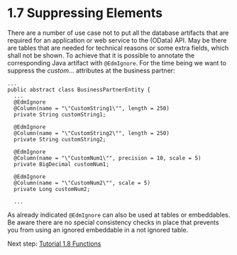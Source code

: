 # 1.7 Suppressing Elements

There are a number of use case not to put all the database artifacts that are required for an application or web service to the (OData) API. May be there are tables that are needed for technical reasons or some extra fields, which shall not be shown. To achieve that it is possible to annotate the corresponding Java artifact with `@EdmIgnore`. For the time being we want to suppress the _custom..._ attributes at the business partner:

```
...
public abstract class BusinessPartnerEntity {
  ...
  @EdmIgnore
  @Column(name = "\"CustomString1\"", length = 250)
  private String customString1;

  @EdmIgnore
  @Column(name = "\"CustomString2\"", length = 250)
  private String customString2;

  @EdmIgnore
  @Column(name = "\"CustomNum1\"", precision = 10, scale = 5)
  private BigDecimal customNum1;

  @EdmIgnore
  @Column(name = "\"CustomNum2\"", scale = 5)
  private Long customNum2;

  ...
```
As already indicated `@EdmIgnore` can also be used at tables or embeddables. Be aware there are no special consistency checks in place that prevents you from using an ignored embeddable in a not ignored table.

Next step: [Tutorial 1.8 Functions](1-8-Functions.md)